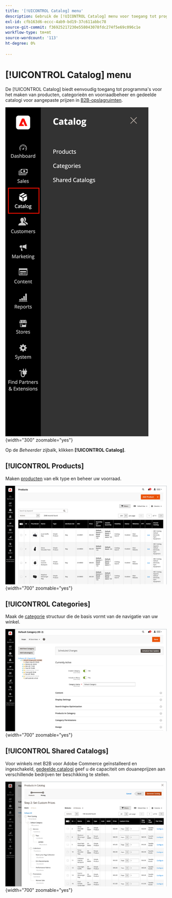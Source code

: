 ```yaml
---
title: '[!UICONTROL Catalog] menu'
description: Gebruik de [!UICONTROL Catalog] menu voor toegang tot programma's voor het maken van producten, categorieën en voorraadbeheer.
exl-id: cfb163d6-eccc-4ab9-bd19-37c611abbc78
source-git-commit: f36925217230e558043078fdc274f5e69c096c1e
workflow-type: tm+mt
source-wordcount: '113'
ht-degree: 0%

---
```


# [!UICONTROL Catalog] menu

De [!UICONTROL Catalog] biedt eenvoudig toegang tot programma&#39;s voor het maken van producten, categorieën en voorraadbeheer en gedeelde catalogi voor aangepaste prijzen in [B2B-opslagruimten](https://experienceleague.adobe.com/docs/commerce-admin/b2b/introduction.html).

![Het menu Catalogus](./assets/admin-menu-catalog.png){width="300" zoomable="yes"}

Op de _Beheerder_ zijbalk, klikken **[!UICONTROL Catalog]**.

## [!UICONTROL Products]

Maken [producten](products-list.md) van elk type en beheer uw voorraad.

![Productraster](./assets/products-grid.png){width="700" zoomable="yes"}

## [!UICONTROL Categories]

Maak de [categorie](categories.md) structuur die de basis vormt van de navigatie van uw winkel.

![Categoriewerkruimte](./assets/category-workspace.png){width="700" zoomable="yes"}

## [!UICONTROL Shared Catalogs]

Voor winkels met B2B voor Adobe Commerce geïnstalleerd en ingeschakeld, [gedeelde catalogi](https://experienceleague.adobe.com/docs/commerce-admin/b2b/shared-catalogs/catalog-shared.html) geef u de capaciteit om douaneprijzen aan verschillende bedrijven ter beschikking te stellen.

![Gedeelde catalogusproducten](./assets/shared-catalog-setup.png){width="700" zoomable="yes"}
